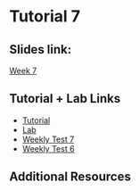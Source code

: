 # Tutorial 7

## Slides link:
[Week 7]()

## Tutorial + Lab Links
- [Tutorial]()
- [Lab]()
- [Weekly Test 7]()
- [Weekly Test 6]()

## Additional Resources
